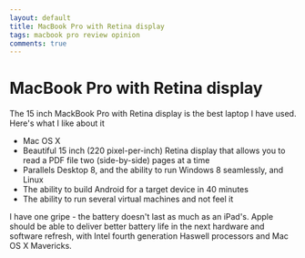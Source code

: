 ```yaml
---
layout: default
title: MacBook Pro with Retina display
tags: macbook pro review opinion
comments: true
---
```

# MacBook Pro with Retina display

The 15 inch MackBook Pro with Retina display is the best laptop I have used. Here's what I like about it

* Mac OS X
* Beautiful 15 inch (220 pixel-per-inch) Retina display that allows you to read a PDF file two (side-by-side) pages at a time
* Parallels Desktop 8, and the ability to run Windows 8 seamlessly, and Linux
* The ability to build Android for a target device in 40 minutes
* The ability to run several virtual machines and not feel it

I have one gripe - the battery doesn't last as much as an iPad's. Apple should be able to deliver better battery life in the next hardware and software refresh, with Intel fourth generation Haswell processors and Mac OS X Mavericks.
